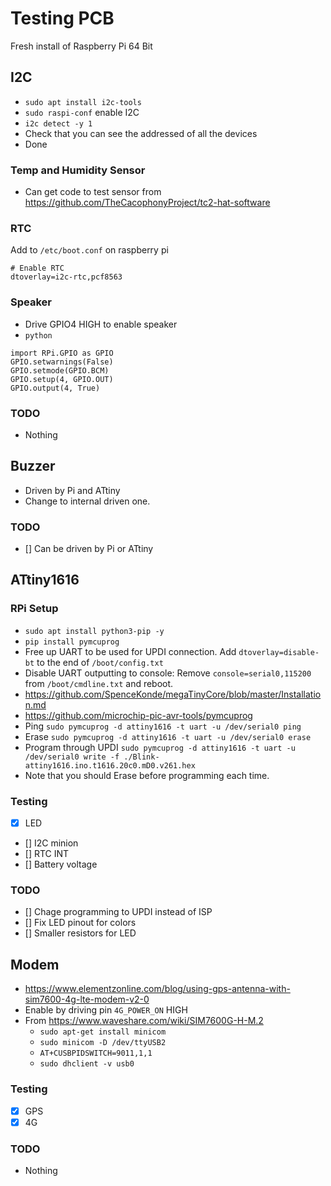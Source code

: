 # Testing PCB

Fresh install of Raspberry Pi 64 Bit

## I2C
- `sudo apt install i2c-tools`
- `sudo raspi-conf` enable I2C
- `i2c detect -y 1`
- Check that you can see the addressed of all the devices
- Done

### Temp and Humidity Sensor
- Can get code to test sensor from https://github.com/TheCacophonyProject/tc2-hat-software

### RTC
Add to `/etc/boot.conf` on raspberry pi
```
# Enable RTC
dtoverlay=i2c-rtc,pcf8563
``` 

### Speaker
- Drive GPIO4 HIGH to enable speaker
- `python`
```
import RPi.GPIO as GPIO
GPIO.setwarnings(False)
GPIO.setmode(GPIO.BCM)
GPIO.setup(4, GPIO.OUT)
GPIO.output(4, True)
```
### TODO 
- Nothing

## Buzzer
- Driven by Pi and ATtiny
- Change to internal driven one.
### TODO
- [] Can be driven by Pi or ATtiny

## ATtiny1616
### RPi Setup
- `sudo apt install python3-pip -y`
- `pip install pymcuprog`
- Free up UART to be used for UPDI connection. Add `dtoverlay=disable-bt` to the end of `/boot/config.txt`
- Disable UART outputting to console: Remove `console=serial0,115200` from `/boot/cmdline.txt` and reboot.
- https://github.com/SpenceKonde/megaTinyCore/blob/master/Installation.md
- https://github.com/microchip-pic-avr-tools/pymcuprog
- Ping `sudo pymcuprog -d attiny1616 -t uart -u /dev/serial0 ping`
- Erase `sudo pymcuprog -d attiny1616 -t uart -u /dev/serial0 erase`
- Program through UPDI `sudo pymcuprog -d attiny1616 -t uart -u /dev/serial0 write -f ./Blink-attiny1616.ino.t1616.20c0.mD0.v261.hex`
- Note that you should Erase before programming each time.

### Testing
- [x] LED
- [] I2C minion
- [] RTC INT
- [] Battery voltage

### TODO
- [] Chage programming to UPDI instead of ISP
- [] Fix LED pinout for colors
- [] Smaller resistors for LED

## Modem
- https://www.elementzonline.com/blog/using-gps-antenna-with-sim7600-4g-lte-modem-v2-0
- Enable by driving pin `4G_POWER_ON` HIGH
- From https://www.waveshare.com/wiki/SIM7600G-H-M.2
    - `sudo apt-get install minicom`
    - `sudo minicom -D /dev/ttyUSB2`
    - `AT+CUSBPIDSWITCH=9011,1,1`
    - `sudo dhclient -v usb0`
### Testing
- [x] GPS
- [x] 4G
### TODO
- Nothing
